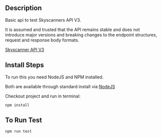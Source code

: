 ## Description

Basic api to test Skyscanners API V3.

It is assumed and trusted that the API remains stable and does not introduce major versions and breaking changes to the endpoint structures, request and response body formats.

[Skyscanner API V3](https://developers.skyscanner.net/docs/intro)

## Install Steps

To run this you need NodeJS and NPM installed.

Both are available through standard install via [NodeJS](https://nodejs.org/en/download)

Checkout project and run in terminal:

`npm install`

## To Run Test

`npm run test`
